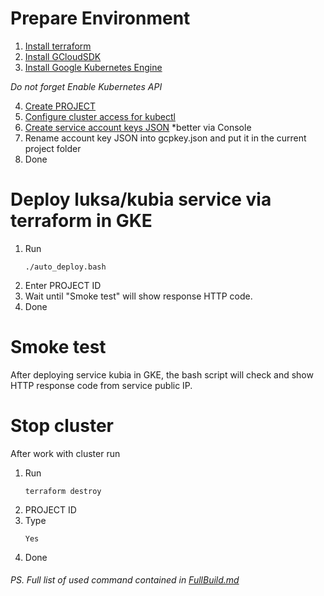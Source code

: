 # Prepare Environment
1. [Install terraform](https://learn.hashicorp.com/tutorials/terraform/install-cli)
2. [Install GCloudSDK](https://cloud.google.com/sdk/docs/install)
3. [Install Google Kubernetes Engine](https://cloud.google.com/kubernetes-engine/docs/how-to/cluster-access-for-kubectl)

*Do not forget Enable Kubernetes API*

4. [Create PROJECT](https://cloud.google.com/resource-manager/docs/creating-managing-projects)
5. [Configure cluster access for kubectl](
https://cloud.google.com/kubernetes-engine/docs/how-to/cluster-access-for-kubectl)
5. [Create service account keys JSON](https://cloud.google.com/iam/docs/creating-managing-service-account-keys#iam-service-account-keys-create-console)
*better via Console
6. Rename account key JSON into gcpkey.json and put it in the current project folder
7. Done

# Deploy luksa/kubia service via terraform in GKE
1. Run
   ```
   ./auto_deploy.bash
   ```
2. Enter PROJECT ID
3. Wait until "Smoke test" will show response HTTP code.
9. Done

# Smoke test
After deploying service kubia in GKE, the bash script will check and show HTTP response code from service public IP.

  # Stop cluster
  After work with cluster run
1. Run
   ```
   terraform destroy
   ```
2. PROJECT ID
3. Type
   ```
   Yes
   ```
4. Done

###### PS. Full list of used command contained in [FullBuild.md](https://github.com/MiraD1n/gke_kubiaservice_mpolishchuk/blob/main/FullBuild.md)
